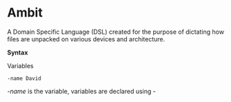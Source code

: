 # Ambit


A Domain Specific Language (DSL) created for the purpose of dictating how files are unpacked on various devices and architecture. 

**Syntax**

Variables 

`-name David` 

*-name* is the variable, variables are declared using -

